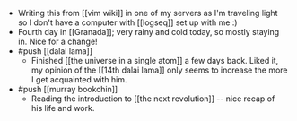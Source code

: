 - Writing this from [[vim wiki]] in one of my servers as I'm traveling light so I don't have a computer with [[logseq]] set up with me :)
- Fourth day in [[Granada]]; very rainy and cold today, so mostly staying in. Nice for a change!
- #push [[dalai lama]]
    - Finished [[the universe in a single atom]] a few days back. Liked it, my opinion of the [[14th dalai lama]] only seems to increase the more I get acquainted with him.
- #push [[murray bookchin]]
    - Reading the introduction to [[the next revolution]] -- nice recap of his life and work.
